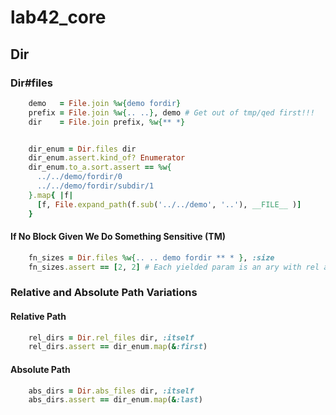 # lab42\_core

## Dir

### Dir#files

```ruby
    demo   = File.join %w{demo fordir}
    prefix = File.join %w{.. ..}, demo # Get out of tmp/qed first!!!
    dir    = File.join prefix, %w{** *}


    dir_enum = Dir.files dir
    dir_enum.assert.kind_of? Enumerator
    dir_enum.to_a.sort.assert == %w{ 
      ../../demo/fordir/0
      ../../demo/fordir/subdir/1
    }.map{ |f|
      [f, File.expand_path(f.sub('../../demo', '..'), __FILE__ )]
    }
```

#### If No Block Given We Do Something Sensitive (TM)

```ruby
    fn_sizes = Dir.files %w{.. .. demo fordir ** * }, :size
    fn_sizes.assert == [2, 2] # Each yielded param is an ary with rel and abs path
```

### Relative and Absolute Path Variations

#### Relative Path

```ruby
    rel_dirs = Dir.rel_files dir, :itself
    rel_dirs.assert == dir_enum.map(&:first)
```

#### Absolute Path

```ruby
    abs_dirs = Dir.abs_files dir, :itself
    abs_dirs.assert == dir_enum.map(&:last)
```

